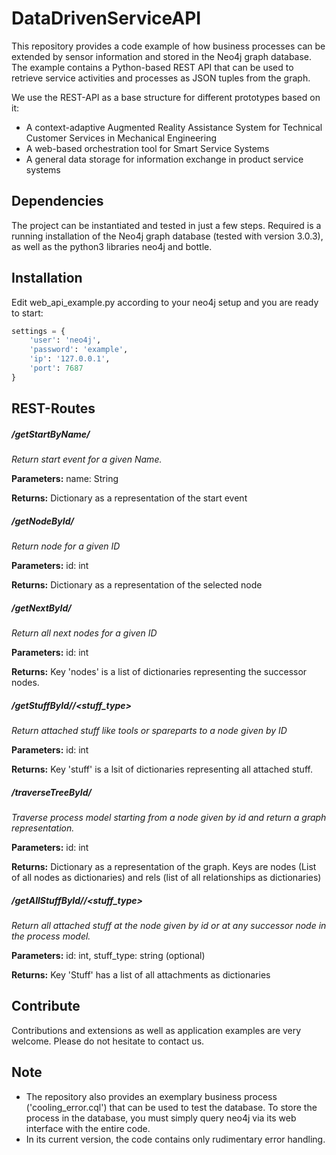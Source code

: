 # DataDrivenServiceAPI

This repository provides a code example of how business processes can be extended by sensor information and stored in the Neo4j graph database. The example contains a Python-based REST API that can be used to retrieve service activities and processes as JSON tuples from the graph.

We use the REST-API as a base structure for different prototypes based on it:

- A context-adaptive Augmented Reality Assistance System for Technical Customer Services in Mechanical Engineering
- A web-based orchestration tool for Smart Service Systems
- A general data storage for information exchange in product service systems

## Dependencies

The project can be instantiated and tested in just a few steps. Required is a running installation of the Neo4j graph database (tested with version 3.0.3), as well as the python3 libraries neo4j and bottle.

## Installation

Edit web_api_example.py according to your neo4j setup and you are ready to start:

```python
settings = {
    'user': 'neo4j',
    'password': 'example',
    'ip': '127.0.0.1',
    'port': 7687
}
```

## REST-Routes

##### /getStartByName/<name>
    
*Return start event for a given Name.*
    
 **Parameters:** name: String

 **Returns:** Dictionary as a representation of the start event
    
##### /getNodeById/<id>

*Return node for a given ID*

**Parameters:** id: int

**Returns:** Dictionary as a representation of the selected node

##### /getNextById/<id>

*Return all next nodes for a given ID*
    
**Parameters:** id: int

**Returns:** Key 'nodes' is a list of dictionaries representing the successor nodes.

##### /getStuffById/<id>/<stuff_type>
    
*Return attached stuff like tools or spareparts to a node given by ID*   
    
**Parameters:** id: int
    
**Returns:** Key 'stuff' is a lsit of dictionaries representing all attached stuff.

##### /traverseTreeById/<id>

*Traverse process model starting from a node given by id and return a graph representation.*

**Parameters:** id: int

**Returns:** Dictionary as a representation of the graph. Keys are nodes (List of all nodes as dictionaries) and rels (list of all relationships as dictionaries)

##### /getAllStuffById/<id>/<stuff_type>
    
*Return all attached stuff at the node given by id or at any successor node in the process model.*
    
**Parameters:** id: int, stuff_type: string (optional)

**Returns:** Key 'Stuff' has a list of all attachments as dictionaries

## Contribute

Contributions and extensions as well as application examples are very welcome. Please do not hesitate to contact us.

## Note
- The repository also provides an exemplary business process ('cooling_error.cql') that can be used to test the database. To store the process in the database, you must simply query neo4j via its web interface with the entire code.
- In its current version, the code contains only rudimentary error handling.
